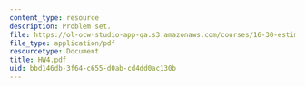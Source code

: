 ```yaml
---
content_type: resource
description: Problem set.
file: https://ol-ocw-studio-app-qa.s3.amazonaws.com/courses/16-30-estimation-and-control-of-aerospace-systems-spring-2004/bbd146db3f64c655d0abcd4dd0ac130b_HW4.pdf
file_type: application/pdf
resourcetype: Document
title: HW4.pdf
uid: bbd146db-3f64-c655-d0ab-cd4dd0ac130b
---
```

